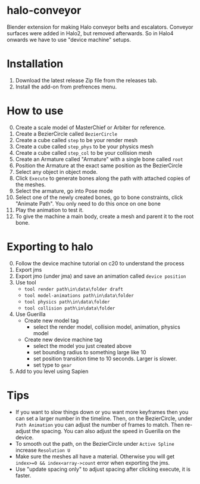 # halo-conveyor
Blender extension for making Halo conveyor belts and escalators. Conveyor surfaces were added in Halo2, but removed afterwards. So in Halo4 onwards we have to use "device machine" setups.

# Installation
1. Download the latest release Zip file from the releases tab.
2. Install the add-on from prefrences menu.

# How to use
0. Create a scale model of MasterChief or Arbiter for reference.
1. Create a BezierCircle called `BezierCircle`
2. Create a cube called `step` to be your render mesh
3. Create a cube called `step_phys` to be your physics mesh
4. Create a cube called `step_col` to be your collision mesh
5. Create an Armature called "Armature" with a single bone called `root`
6. Position the Armature at the exact same position as the BezierCircle
7. Select any object in object mode.
8. Click `Execute` to generate bones along the path with attached copies of the meshes.
9. Select the armature, go into Pose mode
10. Select one of the newly created bones, go to bone constraints, click "Animate Path".  You only need to do this once on one bone
11. Play the animation to test it.
12. To give the machine a main body, create a mesh and parent it to the root bone.

# Exporting to halo
0. Follow the device machine tutorial on c20 to understand the process
1. Export jms
2. Export jmo (under jma) and save an animation called `device position`
3. Use tool
    - `tool render path\in\data\folder draft`
    - `tool model-animations path\in\data\folder`
    - `tool physics path\in\data\folder`
    - `tool collision path\in\data\folder`
4. Use Guerilla
    - Create new model tag
        - select the render model, collision model, animation, physics model
    - Create new device machine tag
        - select the model you just created above
        - set bounding radius to something large like 10
        - set position transition time to 10 seconds.  Larger is slower.
        - set type to `gear`
5. Add to you level using Sapien

# Tips
- If you want to slow things down or you want more keyframes then you can set a larger number in the timeline.  Then, on the BezierCircle, under `Path Animation` you can adjust the number of frames to match.  Then re-adjust the spacing.  You can also adjust the speed in Guerilla on the device.
- To smooth out the path, on the BezierCircle under `Active Spline` increase `Resolution U`
- Make sure the meshes all have a material. Otherwise you will get `index>=0 && index<array->count` error when exporting the jms.
- Use "update spacing only" to adjust spacing after clicking execute, it is faster.